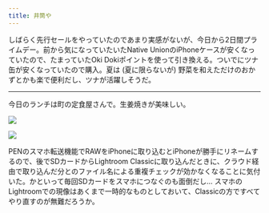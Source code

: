 ```yaml
---
title: 井筒や
---
```


しばらく先行セールをやっていたのであまり実感がないが、今日から2日間プライムデー。前から気になっていたいたNative UnionのiPhoneケースが安くなっていたので、たまっていたOki Dokiポイントを使って引き換える。ついでにツナ缶が安くなっていたので購入。夏は (夏に限らないが) 野菜を和えただけのおかずとかも楽で便利だし、ツナが活躍しそうだ。

---

今日のランチは町の定食屋さんで。生姜焼きが美味しい。

![](https://photos.apkas.net/medium/202407/20240716-131709.webp)

![](https://photos.apkas.net/medium/202407/20240716-133147.webp)

PENのスマホ転送機能でRAWをiPhoneに取り込むとiPhoneが勝手にリネームするので、後でSDカードからLightroom Classicに取り込んだときに、クラウド経由で取り込んだ分とのファイル名による重複チェックが効かなくなることに気付いた。かといって毎回SDカードをスマホにつなぐのも面倒だし... スマホのLightroomでの現像はあくまで一時的なものとしておいて、Classicの方ですべてやり直すのが無難だろうか。
